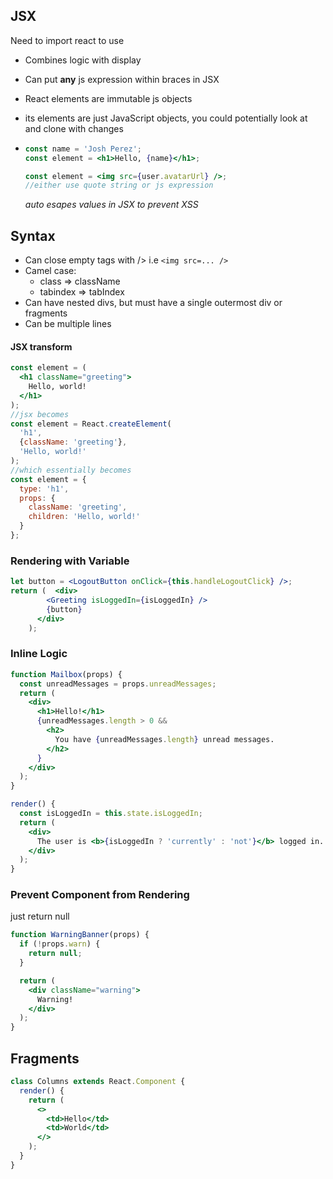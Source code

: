## JSX

Need to import react to use

- Combines logic with display

- Can put **any** js expression within braces in JSX

- React elements are immutable js objects

- its elements are just JavaScript objects, you could potentially look at and clone with changes

- ```jsx
  const name = 'Josh Perez';
  const element = <h1>Hello, {name}</h1>;
  
  const element = <img src={user.avatarUrl} />;
  //either use quote string or js expression
  ```

  *auto esapes values in JSX to prevent XSS*

## Syntax

- Can close empty tags with /> i.e `<img src=... />`
- Camel case: 
  - class => className 
  - tabindex => tabIndex
- Can have nested divs, but must have a single outermost div or fragments
- Can be multiple lines

#### JSX transform

```jsx
const element = (
  <h1 className="greeting">
    Hello, world!
  </h1>
);
//jsx becomes
const element = React.createElement(
  'h1',
  {className: 'greeting'},
  'Hello, world!'
);
//which essentially becomes
const element = {
  type: 'h1',
  props: {
    className: 'greeting',
    children: 'Hello, world!'
  }
};
```

### Rendering with Variable

```jsx
let button = <LogoutButton onClick={this.handleLogoutClick} />;
return (  <div>
        <Greeting isLoggedIn={isLoggedIn} />
        {button}
      </div>
    );
```

### Inline Logic 

```jsx
function Mailbox(props) {
  const unreadMessages = props.unreadMessages;
  return (
    <div>
      <h1>Hello!</h1>
      {unreadMessages.length > 0 &&
        <h2>
          You have {unreadMessages.length} unread messages.
        </h2>
      }
    </div>
  );
}
```

```jsx
render() {
  const isLoggedIn = this.state.isLoggedIn;
  return (
    <div>
      The user is <b>{isLoggedIn ? 'currently' : 'not'}</b> logged in.
    </div>
  );
}
```

### Prevent Component from Rendering

just return null

```jsx
function WarningBanner(props) {
  if (!props.warn) {
    return null;
  }

  return (
    <div className="warning">
      Warning!
    </div>
  );
}
```

## Fragments

```jsx
class Columns extends React.Component {
  render() {
    return (
      <>
        <td>Hello</td>
        <td>World</td>
      </>
    );
  }
}
```

## 